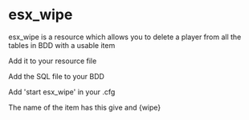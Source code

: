 # esx_wipe
esx_wipe is a resource which allows you to delete a player from all the tables in BDD with a usable item

Add it to your resource file

Add the SQL file to your BDD

Add 'start esx_wipe' in your .cfg

The name of the item has this give and {wipe}
